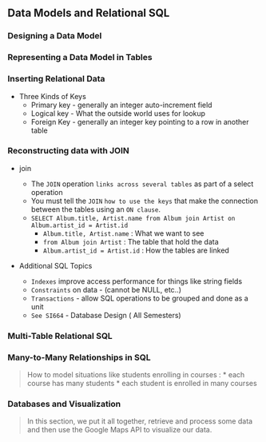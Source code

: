

## Data Models and Relational SQL

### Designing a Data Model
### Representing a Data Model in Tables
### Inserting Relational Data

* Three Kinds of Keys
	* Primary key - generally an integer auto-increment field
	* Logical key - What the outside world uses for lookup
	* Foreign Key - generally an integer key pointing to a row in another table
	
### Reconstructing data with JOIN
	
* join
	* The `JOIN`	operation `links across several tables` as part of a select operation
	* You must tell the `JOIN` `how to use the keys` that make the connection between the tables using an `ON clause`.
	* `SELECT Album.title, Artist.name from Album join Artist on Album.artist_id = Artist.id`
		* `Album.title, Artist.name` : What we want to see
		* `from Album join Artist` : The table that hold the data
		* `Album.artist_id = Artist.id` : How the tables are linked

* Additional SQL Topics
	* `Indexes` improve access performance for things like string fields
	* `Constraints` on data - (cannot be NULL, etc..)
	* `Transactions` - allow SQL operations to be grouped and done as a unit
	* `See SI664` - Database Design ( All Semesters)
	
		
		
### Multi-Table Relational SQL





### Many-to-Many Relationships in SQL
> How to model situations like students enrolling in courses :
    * each course has many students
    * each student is enrolled in many courses
    
    




### Databases and Visualization
> In this section, we put it all together, retrieve and process some data and then use the Google Maps API to visualize our data.







